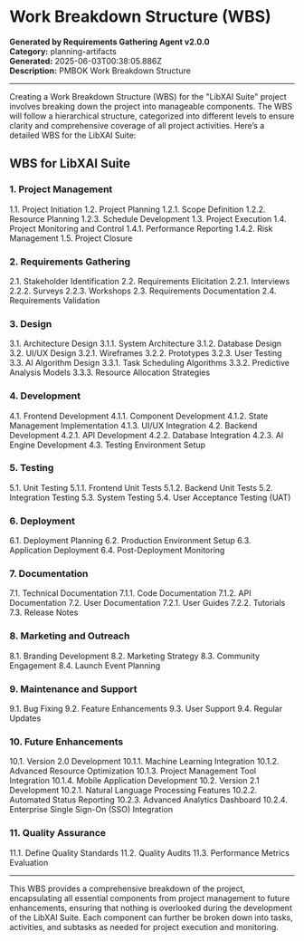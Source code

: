 # Work Breakdown Structure (WBS)

**Generated by Requirements Gathering Agent v2.0.0**  
**Category:** planning-artifacts  
**Generated:** 2025-06-03T00:38:05.886Z  
**Description:** PMBOK Work Breakdown Structure

---

Creating a Work Breakdown Structure (WBS) for the "LibXAI Suite" project involves breaking down the project into manageable components. The WBS will follow a hierarchical structure, categorized into different levels to ensure clarity and comprehensive coverage of all project activities. Here’s a detailed WBS for the LibXAI Suite:

## WBS for LibXAI Suite

### 1. Project Management
   1.1. Project Initiation
   1.2. Project Planning
       1.2.1. Scope Definition
       1.2.2. Resource Planning
       1.2.3. Schedule Development
   1.3. Project Execution
   1.4. Project Monitoring and Control
       1.4.1. Performance Reporting
       1.4.2. Risk Management
   1.5. Project Closure

### 2. Requirements Gathering
   2.1. Stakeholder Identification
   2.2. Requirements Elicitation
       2.2.1. Interviews
       2.2.2. Surveys
       2.2.3. Workshops
   2.3. Requirements Documentation
   2.4. Requirements Validation

### 3. Design
   3.1. Architecture Design
       3.1.1. System Architecture
       3.1.2. Database Design
   3.2. UI/UX Design
       3.2.1. Wireframes
       3.2.2. Prototypes
       3.2.3. User Testing
   3.3. AI Algorithm Design
       3.3.1. Task Scheduling Algorithms
       3.3.2. Predictive Analysis Models
       3.3.3. Resource Allocation Strategies

### 4. Development
   4.1. Frontend Development
       4.1.1. Component Development
       4.1.2. State Management Implementation
       4.1.3. UI/UX Integration
   4.2. Backend Development
       4.2.1. API Development
       4.2.2. Database Integration
       4.2.3. AI Engine Development
   4.3. Testing Environment Setup

### 5. Testing
   5.1. Unit Testing
       5.1.1. Frontend Unit Tests
       5.1.2. Backend Unit Tests
   5.2. Integration Testing
   5.3. System Testing
   5.4. User Acceptance Testing (UAT)

### 6. Deployment
   6.1. Deployment Planning
   6.2. Production Environment Setup
   6.3. Application Deployment
   6.4. Post-Deployment Monitoring

### 7. Documentation
   7.1. Technical Documentation
       7.1.1. Code Documentation
       7.1.2. API Documentation
   7.2. User Documentation
       7.2.1. User Guides
       7.2.2. Tutorials
   7.3. Release Notes

### 8. Marketing and Outreach
   8.1. Branding Development
   8.2. Marketing Strategy
   8.3. Community Engagement
   8.4. Launch Event Planning

### 9. Maintenance and Support
   9.1. Bug Fixing
   9.2. Feature Enhancements
   9.3. User Support
   9.4. Regular Updates

### 10. Future Enhancements
   10.1. Version 2.0 Development
       10.1.1. Machine Learning Integration
       10.1.2. Advanced Resource Optimization
       10.1.3. Project Management Tool Integration
       10.1.4. Mobile Application Development
   10.2. Version 2.1 Development
       10.2.1. Natural Language Processing Features
       10.2.2. Automated Status Reporting
       10.2.3. Advanced Analytics Dashboard
       10.2.4. Enterprise Single Sign-On (SSO) Integration

### 11. Quality Assurance
   11.1. Define Quality Standards
   11.2. Quality Audits
   11.3. Performance Metrics Evaluation

---

This WBS provides a comprehensive breakdown of the project, encapsulating all essential components from project management to future enhancements, ensuring that nothing is overlooked during the development of the LibXAI Suite. Each component can further be broken down into tasks, activities, and subtasks as needed for project execution and monitoring.